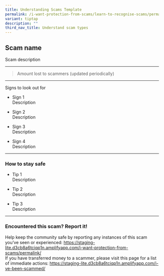 ```yaml
---
title: Understanding Scams Template
permalink: /i-want-protection-from-scams/learn-to-recognise-scams/permalink/
variant: tiptap
description: ""
third_nav_title: Understand scam types
---
```

<h2><strong>Scam name</strong></h2>
<p>Scam description</p>
<p></p>
<hr>
<blockquote>
<p></p>
<p>Amount lost to scammers (updated periodically)</p>
</blockquote>
<hr>
<p>Signs to look out for</p>
<ul data-tight="true" class="tight">
<li>
<p>Sign 1
<br>Description
<br>
</p>
</li>
<li>
<p>Sign 2
<br>Description
<br>
</p>
</li>
<li>
<p>Sign 3
<br>Description
<br>
</p>
</li>
<li>
<p>Sign 4
<br>Description</p>
</li>
</ul>
<hr>
<h3>How to stay safe</h3>
<ul data-tight="true" class="tight">
<li>
<p>Tip 1
<br>Description
<br>
</p>
</li>
<li>
<p>Tip 2
<br>Description
<br>
</p>
</li>
<li>
<p>Tip 3
<br>Description</p>
</li>
</ul>
<hr>
<h3>Encountered this scam? Report it!</h3>
<p>Help keep the community safe by reporting any instances of this scam you’ve
seen or experienced: <a href="https://staging-lite.d3cb8a6tciqp1n.amplifyapp.com/i-want-protection-from-scams/permalink/" rel="noopener noreferrer nofollow" target="_blank">https://staging-lite.d3cb8a6tciqp1n.amplifyapp.com/i-want-protection-from-scams/permalink/</a> 
<br>If you have transferred money to a scammer, please visit this page for
a list of immediate actions: <a href="https://staging-lite.d3cb8a6tciqp1n.amplifyapp.com/i-ve-been-scammed/" rel="noopener noreferrer nofollow" target="_blank">https://staging-lite.d3cb8a6tciqp1n.amplifyapp.com/i-ve-been-scammed/</a>
</p>
<p>
<br>
</p>
<p></p>
<p></p>